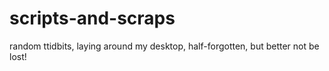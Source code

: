 # scripts-and-scraps
random ttidbits, laying around my desktop, half-forgotten, but better not be lost!
